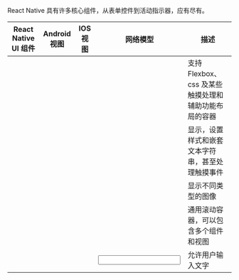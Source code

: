 React Native 具有许多核心组件，从表单控件到活动指示器，应有尽有。

| React Native UI 组件 | Android 视图 | IOS 视图       | 网络模型            | 描述                                                 |
| -------------------- | ------------ | -------------- | ------------------- | ---------------------------------------------------- |
| <View>               | <ViewGroup>  | <UIView>       | <div>               | 支持 Flexbox、css 及某些触摸处理和辅助功能布局的容器 |
| <Text>               | <TextView>   | <UITextView>   | <p>                 | 显示，设置样式和嵌套文本字符串，甚至处理触摸事件     |
| <Image>              | <ImageView>  | <UIImageView>  | <img>               | 显示不同类型的图像                                   |
| <ScrollView>         | <ScrollView> | <UIScrollView> | <div>               | 通用滚动容器，可以包含多个组件和视图                 |
| <TextInput>          | <EditText>   | <UITextField>  | <input type="text"> | 允许用户输入文字                                     |
